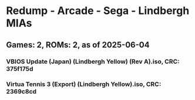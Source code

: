 # Redump - Arcade - Sega - Lindbergh MIAs
## Games: 2, ROMs: 2, as of 2025-06-04

### VBIOS Update (Japan) (Lindbergh Yellow) (Rev A).iso, CRC: 375f175d
### Virtua Tennis 3 (Export) (Lindbergh Yellow).iso, CRC: 2369c8cd
